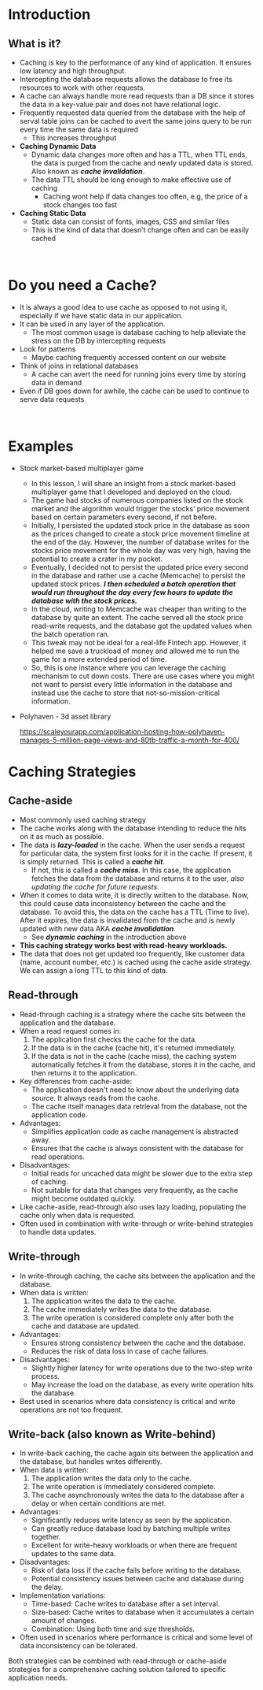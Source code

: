 # Introduction

## What is it?

- Caching is key to the performance of any kind of application. It ensures low latency and high throughput.
- Intercepting the database requests allows the database to free its resources to work with other requests.
- A cache can always handle more read requests than a DB since it stores the data in a key-value pair and does not have relational logic.
- Frequently requested data queried from the database with the help of serval table joins can be cached to avert the same joins query to be run every time the same data is required
    - This increases throughput
- **Caching Dynamic Data**
    - Dynamic data changes more often and has a TTL, when TTL ends, the data is purged from the cache and newly updated data is stored. Also known as ***cache invalidation***.
    - The data TTL should be long enough to make effective use of caching
        - Caching wont help if data changes too often, e.g, the price of a stock changes too fast
- **Caching Static Data**
    - Static data can consist of fonts, images, CSS and similar files
    - This is the kind of data that doesn’t change often and can be easily cached

<br>

# Do you need a Cache?

- It is always a good idea to use cache as opposed to not using it, especially if we have static data in our application.
- It can be used in any layer of the application.
    - The most common usage is database caching to help alleviate the stress on the DB by intercepting requests
- Look for patterns
    - Maybe caching frequently accessed content on our website
- Think of joins in relational databases
    - A cache can avert the need for running joins every time by storing data in demand
- Even if DB goes down for awhile, the cache can be used to continue to serve data requests

<br>

# Examples

- Stock market-based multiplayer game
    - In this lesson, I will share an insight from a stock market-based multiplayer game that I developed and deployed on the cloud.
    - The game had stocks of numerous companies listed on the stock market and the algorithm would trigger the stocks’ price movement based on certain parameters every second, if not before.
    - Initially, I persisted the updated stock price in the database as soon as the prices changed to create a stock price movement timeline at the end of the day. However, the number of database writes for the stocks price movement for the whole day was very high, having the potential to create a crater in my pocket.
    - Eventually, I decided not to persist the updated price every second in the database and rather use a cache (Memcache) to persist the updated stock prices. ***I then scheduled a batch operation that would run throughout the day every few hours to update the database with the stock prices.***
    - In the cloud, writing to Memcache was cheaper than writing to the database by quite an extent. The cache served all the stock price read-write requests, and the database got the updated values when the batch operation ran.
    - This tweak may not be ideal for a real-life Fintech app. However, it helped me save a truckload of money and allowed me to run the game for a more extended period of time.
    - So, this is one instance where you can leverage the caching mechanism to cut down costs. There are use cases where you might not want to persist every little information in the database and instead use the cache to store that not-so-mission-critical information.
- Polyhaven - 3d asset library
    
    https://scaleyourapp.com/application-hosting-how-polyhaven-manages-5-million-page-views-and-80tb-traffic-a-month-for-400/
    

# Caching Strategies

## Cache-aside

- Most commonly used caching strategy
- The cache works along with the database intending to reduce the hits on it as much as possible.
- The data is ***lazy-loaded*** in the cache. When the user sends a request for particular data, the system first looks for it in the cache. If present, it is simply returned. This is called a ***cache hit***.
    - If not, this is called a ***cache miss***. In this case, the application fetches the data from the database and returns it to the user, *also updating the cache for future requests*.
- When it comes to data write, it is directly written to the database. Now, this could cause data inconsistency between the cache and the database. To avoid this, the data on the cache has a TTL (Time to live). After it expires, the data is invalidated from the cache and is newly updated with new data AKA ***cache invalidation***.
    - See ***dynamic caching*** in the introduction above
- **This caching strategy works best with read-heavy workloads.**
- The data that does not get updated too frequently, like customer data (name, account number, etc.) is cached using the cache aside strategy. We can assign a long TTL to this kind of data.

## Read-through

- Read-through caching is a strategy where the cache sits between the application and the database.
- When a read request comes in:
  1. The application first checks the cache for the data.
  2. If the data is in the cache (cache hit), it's returned immediately.
  3. If the data is not in the cache (cache miss), the caching system automatically fetches it from the database, stores it in the cache, and then returns it to the application.
- Key differences from cache-aside:
  - The application doesn't need to know about the underlying data source. It always reads from the cache.
  - The cache itself manages data retrieval from the database, not the application code.
- Advantages:
  - Simplifies application code as cache management is abstracted away.
  - Ensures that the cache is always consistent with the database for read operations.
- Disadvantages:
  - Initial reads for uncached data might be slower due to the extra step of caching.
  - Not suitable for data that changes very frequently, as the cache might become outdated quickly.
- Like cache-aside, read-through also uses lazy loading, populating the cache only when data is requested.
- Often used in combination with write-through or write-behind strategies to handle data updates.

## Write-through

- In write-through caching, the cache sits between the application and the database.
- When data is written:
  1. The application writes the data to the cache.
  2. The cache immediately writes the data to the database.
  3. The write operation is considered complete only after both the cache and database are updated.
- Advantages:
  - Ensures strong consistency between the cache and the database.
  - Reduces the risk of data loss in case of cache failures.
- Disadvantages:
  - Slightly higher latency for write operations due to the two-step write process.
  - May increase the load on the database, as every write operation hits the database.
- Best used in scenarios where data consistency is critical and write operations are not too frequent.

## Write-back (also known as Write-behind)

- In write-back caching, the cache again sits between the application and the database, but handles writes differently.
- When data is written:
  1. The application writes the data only to the cache.
  2. The write operation is immediately considered complete.
  3. The cache asynchronously writes the data to the database after a delay or when certain conditions are met.
- Advantages:
  - Significantly reduces write latency as seen by the application.
  - Can greatly reduce database load by batching multiple writes together.
  - Excellent for write-heavy workloads or when there are frequent updates to the same data.
- Disadvantages:
  - Risk of data loss if the cache fails before writing to the database.
  - Potential consistency issues between cache and database during the delay.
- Implementation variations:
  - Time-based: Cache writes to database after a set interval.
  - Size-based: Cache writes to database when it accumulates a certain amount of changes.
  - Combination: Using both time and size thresholds.
- Often used in scenarios where performance is critical and some level of data inconsistency can be tolerated.

Both strategies can be combined with read-through or cache-aside strategies for a comprehensive caching solution tailored to specific application needs.